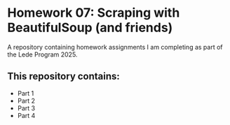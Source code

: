 # Homework 07: Scraping with BeautifulSoup (and friends)

A repository containing homework assignments I am completing as part of the Lede Program 2025.

## This repository contains:

* Part 1
* Part 2
* Part 3
* Part 4

